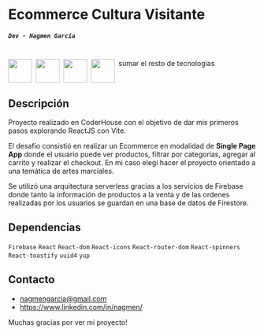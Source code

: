 # Ecommerce Cultura Visitante

##### `Dev - Nagmen García`

<br>

<div style="display:flex; gap:8px">

<img src="https://cdn4.iconfinder.com/data/icons/logos-3/600/React.js_logo-512.png" height="48px" width="48px"/>

<img src="https://cdn.gudsen.com/2021/09/30/af90bac80a9447f18156e251ecbc1dff.png" height="48px" width="48px"/>

<img src="https://uxwing.com/wp-content/themes/uxwing/download/brands-and-social-media/visual-studio-code-icon.png" height="48px" width="48px"/>

<img src="https://www.gstatic.com/mobilesdk/240501_mobilesdk/firebase_28dp.png" height="48px" width="48px"/>

<div> sumar el resto de tecnologias</div>
</div>

## Descripción

Proyecto realizado en CoderHouse con el objetivo de dar mis primeros pasos explorando ReactJS con Vite.

El desafío consistió en realizar un Ecommerce en modalidad de **Single Page App** donde el usuario puede ver productos, filtrar por categorías, agregar al carrito y realizar el checkout. En mi caso elegí hacer el proyecto orientado a una temática de artes marciales.

Se utilizó una arquitectura serverless gracias a los servicios de Firebase donde tanto la información de productos a la venta y de las ordenes realizadas por los usuarios se guardan en una base de datos de Firestore.

## Dependencias

`Firebase` `React` `React-dom` `React-icons`
`React-router-dom` `React-spinners` `React-toastify` `uuid4` `yup`

## Contacto

- nagmengarcia@gmail.com
- https://www.linkedin.com/in/nagmen/

Muchas gracias por ver mi proyecto!
